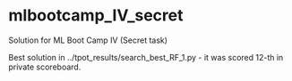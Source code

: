 # mlbootcamp_IV_secret
Solution for ML Boot Camp IV (Secret task)

Best solution in ../tpot_results/search_best_RF_1.py - it was scored 12-th in private scoreboard.
